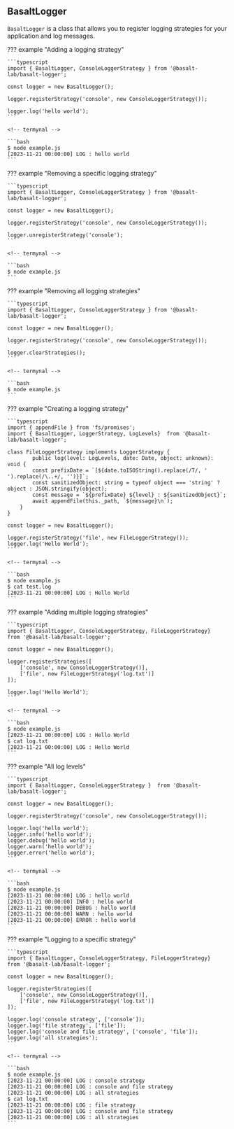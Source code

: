 ## **BasaltLogger**

`BasaltLogger` is a class that allows you to register logging strategies for your application and log messages.

??? example "Adding a logging strategy"

    ```typescript
    import { BasaltLogger, ConsoleLoggerStrategy } from '@basalt-lab/basalt-logger';

    const logger = new BasaltLogger();

    logger.registerStrategy('console', new ConsoleLoggerStrategy());
    
    logger.log('hello world');
    ```

    <!-- termynal -->

    ```bash
    $ node example.js
    [2023-11-21 00:00:00] LOG : hello world
    ```

??? example "Removing a specific logging strategy"

    ```typescript
    import { BasaltLogger, ConsoleLoggerStrategy } from '@basalt-lab/basalt-logger';

    const logger = new BasaltLogger();

    logger.registerStrategy('console', new ConsoleLoggerStrategy());

    logger.unregisterStrategy('console');
    ```

    <!-- termynal -->

    ```bash
    $ node example.js
    ```


??? example "Removing all logging strategies"

    ```typescript
    import { BasaltLogger, ConsoleLoggerStrategy } from '@basalt-lab/basalt-logger';
    
    const logger = new BasaltLogger();

    logger.registerStrategy('console', new ConsoleLoggerStrategy());
    
    logger.clearStrategies();
    ```

    <!-- termynal -->

    ```bash
    $ node example.js
    ```

??? example "Creating a logging strategy"

    ```typescript
    import { appendFile } from 'fs/promises';
    import { BasaltLogger, LoggerStrategy, LogLevels}  from '@basalt-lab/basalt-logger';
    
    class FileLoggerStrategy implements LoggerStrategy {
            public log(level: LogLevels, date: Date, object: unknown): void {
            const prefixDate = `[${date.toISOString().replace(/T/, ' ').replace(/\..+/, '')}]`;
            const sanitizedObject: string = typeof object === 'string' ? object : JSON.stringify(object);
            const message = `${prefixDate} ${level} : ${sanitizedObject}`;
            await appendFile(this._path, `${message}\n`);
        }
    }

    const logger = new BasaltLogger();

    logger.registerStrategy('file', new FileLoggerStrategy());
    logger.log('Hello World');
    ```

    <!-- termynal -->

    ```bash
    $ node example.js
    $ cat test.log
    [2023-11-21 00:00:00] LOG : Hello World
    ```

??? example "Adding multiple logging strategies"

    ```typescript
    import { BasaltLogger, ConsoleLoggerStrategy, FileLoggerStrategy}  from '@basalt-lab/basalt-logger';
    
    const logger = new BasaltLogger();

    logger.registerStrategies([
        ['console', new ConsoleLoggerStrategy()],
        ['file', new FileLoggerStrategy('log.txt')]
    ]);
    
    logger.log('Hello World');
    ```

    <!-- termynal -->

    ```bash
    $ node example.js
    [2023-11-21 00:00:00] LOG : Hello World
    $ cat log.txt
    [2023-11-21 00:00:00] LOG : Hello World
    ```

??? example "All log levels"

    ```typescript
    import { BasaltLogger, ConsoleLoggerStrategy }  from '@basalt-lab/basalt-logger';
    
    const logger = new BasaltLogger();

    logger.registerStrategy('console', new ConsoleLoggerStrategy());
    
    logger.log('hello world');
    logger.info('hello world');
    logger.debug('hello world');
    logger.warn('hello world');
    logger.error('hello world');
    ```

    <!-- termynal -->

    ```bash
    $ node example.js
    [2023-11-21 00:00:00] LOG : hello world
    [2023-11-21 00:00:00] INFO : hello world
    [2023-11-21 00:00:00] DEBUG : hello world
    [2023-11-21 00:00:00] WARN : hello world
    [2023-11-21 00:00:00] ERROR : hello world
    ```

??? example "Logging to a specific strategy"

    ```typescript
    import { BasaltLogger, ConsoleLoggerStrategy, FileLoggerStrategy}  from '@basalt-lab/basalt-logger';
    
    const logger = new BasaltLogger();

    logger.registerStrategies([
        ['console', new ConsoleLoggerStrategy()],
        ['file', new FileLoggerStrategy('log.txt')]
    ]);
    
    logger.log('console strategy', ['console']);
    logger.log('file strategy', ['file']);
    logger.log('console and file strategy', ['console', 'file']);
    logger.log('all strategies');
    ```

    <!-- termynal -->

    ```bash
    $ node example.js
    [2023-11-21 00:00:00] LOG : console strategy
    [2023-11-21 00:00:00] LOG : console and file strategy
    [2023-11-21 00:00:00] LOG : all strategies
    $ cat log.txt
    [2023-11-21 00:00:00] LOG : file strategy
    [2023-11-21 00:00:00] LOG : console and file strategy
    [2023-11-21 00:00:00] LOG : all strategies
    ```

<script data-name="BMC-Widget"
    data-cfasync="false"
    src="https://cdnjs.buymeacoffee.com/1.0.0/widget.prod.min.js"
    data-id="necrelox"
    data-description="Support me on Buy me a coffee!"
    data-message="Thank you for your visit!"
    data-color="#5F7FFF"
    data-position="Right"
    data-x_margin="18"
    data-y_margin="22" />
